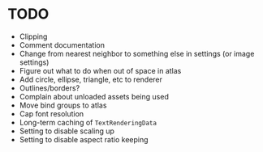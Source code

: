 # TODO
- Clipping
- Comment documentation
- Change from nearest neighbor to something else in settings (or image settings)
- Figure out what to do when out of space in atlas
- Add circle, ellipse, triangle, etc to renderer
- Outlines/borders?
- Complain about unloaded assets being used
- Move bind groups to atlas
- Cap font resolution
- Long-term caching of `TextRenderingData`
- Setting to disable scaling up
- Setting to disable aspect ratio keeping